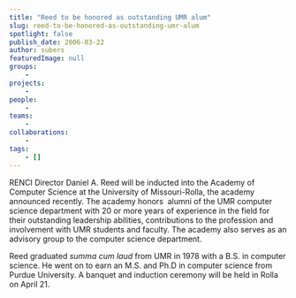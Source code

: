```yaml
---
title: "Reed to be honored as outstanding UMR alum"
slug: reed-to-be-honored-as-outstanding-umr-alum
spotlight: false
publish_date: 2006-03-22
author: subers
featuredImage: null
groups:
    - 
projects:
    - 
people:
    - 
teams: 
    - 
collaborations:
    - 
tags:
    - []
---
```

RENCI Director Daniel A. Reed will be inducted into the Academy of Computer Science at the University of Missouri-Rolla, the academy announced recently. The academy honors  alumni of the UMR computer science department with 20 or more years of experience in the field for their outstanding leadership abilities, contributions to the profession and involvement with UMR students and faculty. The academy also serves as an advisory group to the computer science department.<!--more-->

Reed graduated <em>summa cum laud</em> from UMR in 1978 with a B.S. in computer science. He went on to earn an M.S. and Ph.D in computer science from Purdue University. A banquet and induction ceremony will be held in Rolla on April 21.
